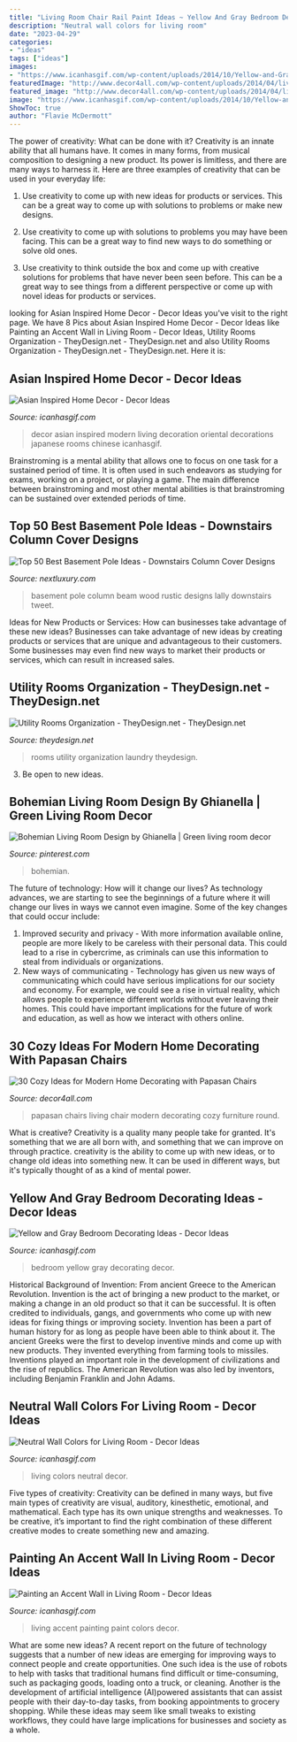 ```yaml
---
title: "Living Room Chair Rail Paint Ideas ~ Yellow And Gray Bedroom Decorating Ideas"
description: "Neutral wall colors for living room"
date: "2023-04-29"
categories:
- "ideas"
tags: ["ideas"]
images:
- "https://www.icanhasgif.com/wp-content/uploads/2014/10/Yellow-and-Gray-Bedroom-Decorating-Ideas.jpg"
featuredImage: "http://www.decor4all.com/wp-content/uploads/2014/04/living-room-furniture-papasan-chairs-4.jpg"
featured_image: "http://www.decor4all.com/wp-content/uploads/2014/04/living-room-furniture-papasan-chairs-4.jpg"
image: "https://www.icanhasgif.com/wp-content/uploads/2014/10/Yellow-and-Gray-Bedroom-Decorating-Ideas.jpg"
ShowToc: true
author: "Flavie McDermott"
---
```



The power of creativity: What can be done with it?
Creativity is an innate ability that all humans have. It comes in many forms, from musical composition to designing a new product. Its power is limitless, and there are many ways to harness it. Here are three examples of creativity that can be used in your everyday life:
1. Use creativity to come up with new ideas for products or services. This can be a great way to come up with solutions to problems or make new designs.

2. Use creativity to come up with solutions to problems you may have been facing. This can be a great way to find new ways to do something or solve old ones.

3. Use creativity to think outside the box and come up with creative solutions for problems that have never been seen before. This can be a great way to see things from a different perspective or come up with novel ideas for products or services.

	

		
looking for Asian Inspired Home Decor - Decor Ideas you've visit to the right page. We have 8 Pics about Asian Inspired Home Decor - Decor Ideas like Painting an Accent Wall in Living Room - Decor Ideas, Utility Rooms Organization - TheyDesign.net - TheyDesign.net and also Utility Rooms Organization - TheyDesign.net - TheyDesign.net. Here it is:
		
    
## Asian Inspired Home Decor - Decor Ideas

<img loading=lazy src="https://www.icanhasgif.com/wp-content/uploads/2016/03/Asian-Inspired-Home-Decor.jpg" onerror="this.onerror=null;this.src='https://tse3.mm.bing.net/th?id=OIP.iErtHGbvcnLbNLM5tM8CKwHaJ6&amp;pid=15.1';" alt="Asian Inspired Home Decor - Decor Ideas">

_Source: icanhasgif.com_

>decor asian inspired modern living decoration oriental decorations japanese rooms chinese icanhasgif. 

	

Brainstroming is a mental ability that allows one to focus on one task for a sustained period of time. It is often used in such endeavors as studying for exams, working on a project, or playing a game. The main difference between brainstroming and most other mental abilities is that brainstroming can be sustained over extended periods of time.

    
## Top 50 Best Basement Pole Ideas - Downstairs Column Cover Designs

<img loading=lazy src="http://nextluxury.com/wp-content/uploads/rustic-vintage-wood-beam-lally-column-basement-pole-cover-ideas.jpg" onerror="this.onerror=null;this.src='https://tse2.mm.bing.net/th?id=OIP.s-hkw3iwIJqoHbQ70Yt4BgAAAA&amp;pid=15.1';" alt="Top 50 Best Basement Pole Ideas - Downstairs Column Cover Designs">

_Source: nextluxury.com_

>basement pole column beam wood rustic designs lally downstairs tweet. 

	

Ideas for New Products or Services: How can businesses take advantage of these new ideas?
Businesses can take advantage of new ideas by creating products or services that are unique and advantageous to their customers. Some businesses may even find new ways to market their products or services, which can result in increased sales.

    
## Utility Rooms Organization - TheyDesign.net - TheyDesign.net

<img loading=lazy src="https://theydesign.net/wp-content/uploads/2017/07/best-ideas-about-laundry-room-organization-on-theydesign-within-utility-rooms-organization-utility-rooms-organization.jpg" onerror="this.onerror=null;this.src='https://tse4.mm.bing.net/th?id=OIP.RCbgEFrAUk-xfDcM21jXUQHaLH&amp;pid=15.1';" alt="Utility Rooms Organization - TheyDesign.net - TheyDesign.net">

_Source: theydesign.net_

>rooms utility organization laundry theydesign. 

	

3. Be open to new ideas.

    
## Bohemian Living Room Design By Ghianella | Green Living Room Decor

<img loading=lazy src="https://i.pinimg.com/736x/70/e0/43/70e043c4d7bce303e8153ae303f8777b.jpg" onerror="this.onerror=null;this.src='https://tse1.mm.bing.net/th?id=OIP.6I1DyzSvCcCFdNVvGwtnUwHaHa&amp;pid=15.1';" alt="Bohemian Living Room Design by Ghianella | Green living room decor">

_Source: pinterest.com_

>bohemian. 

	

The future of technology: How will it change our lives?
As technology advances, we are starting to see the beginnings of a future where it will change our lives in ways we cannot even imagine. Some of the key changes that could occur include: 
1. Improved security and privacy - With more information available online, people are more likely to be careless with their personal data. This could lead to a rise in cybercrime, as criminals can use this information to steal from individuals or organizations. 
2. New ways of communicating - Technology has given us new ways of communicating which could have serious implications for our society and economy. For example, we could see a rise in virtual reality, which allows people to experience different worlds without ever leaving their homes. This could have important implications for the future of work and education, as well as how we interact with others online. 

    
## 30 Cozy Ideas For Modern Home Decorating With Papasan Chairs

<img loading=lazy src="http://www.decor4all.com/wp-content/uploads/2014/04/living-room-furniture-papasan-chairs-4.jpg" onerror="this.onerror=null;this.src='https://tse2.mm.bing.net/th?id=OIP._aqsty4iW1e1DeCGdYoPQgHaJ7&amp;pid=15.1';" alt="30 Cozy Ideas for Modern Home Decorating with Papasan Chairs">

_Source: decor4all.com_

>papasan chairs living chair modern decorating cozy furniture round. 

	

What is creative?
Creativity is a quality many people take for granted. It's something that we are all born with, and something that we can improve on through practice. creativity is the ability to come up with new ideas, or to change old ideas into something new. It can be used in different ways, but it's typically thought of as a kind of mental power.

    
## Yellow And Gray Bedroom Decorating Ideas - Decor Ideas

<img loading=lazy src="https://www.icanhasgif.com/wp-content/uploads/2014/10/Yellow-and-Gray-Bedroom-Decorating-Ideas.jpg" onerror="this.onerror=null;this.src='https://tse4.mm.bing.net/th?id=OIP.pZvvrO8-vcnlIuqsMJ8w3wHaFj&amp;pid=15.1';" alt="Yellow and Gray Bedroom Decorating Ideas - Decor Ideas">

_Source: icanhasgif.com_

>bedroom yellow gray decorating decor. 

	

Historical Background of Invention: From ancient Greece to the American Revolution.
Invention is the act of bringing a new product to the market, or making a change in an old product so that it can be successful. It is often credited to individuals, gangs, and governments who come up with new ideas for fixing things or improving society. Invention has been a part of human history for as long as people have been able to think about it. The ancient Greeks were the first to develop inventive minds and come up with new products. They invented everything from farming tools to missiles. Inventions played an important role in the development of civilizations and the rise of republics. The American Revolution was also led by inventors, including Benjamin Franklin and John Adams.

    
## Neutral Wall Colors For Living Room - Decor Ideas

<img loading=lazy src="https://icanhasgif.com/wp-content/uploads/2016/01/Neutral-Wall-Colors-for-Living-Room.jpg" onerror="this.onerror=null;this.src='https://tse4.mm.bing.net/th?id=OIP.Ko7qmf8qh6hUgv2lK0ko6AHaE6&amp;pid=15.1';" alt="Neutral Wall Colors for Living Room - Decor Ideas">

_Source: icanhasgif.com_

>living colors neutral decor. 

	

Five types of creativity:
Creativity can be defined in many ways, but five main types of creativity are visual, auditory, kinesthetic, emotional, and mathematical. Each type has its own unique strengths and weaknesses. To be creative, it’s important to find the right combination of these different creative modes to create something new and amazing.

    
## Painting An Accent Wall In Living Room - Decor Ideas

<img loading=lazy src="https://www.icanhasgif.com/wp-content/uploads/2016/02/Painting-an-Accent-Wall-in-Living-Room-1024x682.jpg" onerror="this.onerror=null;this.src='https://tse2.mm.bing.net/th?id=OIP.4iPcceJ3-Pk66LdoEZoVwgHaE7&amp;pid=15.1';" alt="Painting an Accent Wall in Living Room - Decor Ideas">

_Source: icanhasgif.com_

>living accent painting paint colors decor. 

	

What are some new ideas?
A recent report on the future of technology suggests that a number of new ideas are emerging for improving ways to connect people and create opportunities. One such idea is the use of robots to help with tasks that traditional humans find difficult or time-consuming, such as packaging goods, loading onto a truck, or cleaning. Another is the development of artificial intelligence (AI)powered assistants that can assist people with their day-to-day tasks, from booking appointments to grocery shopping. While these ideas may seem like small tweaks to existing workflows, they could have large implications for businesses and society as a whole.

